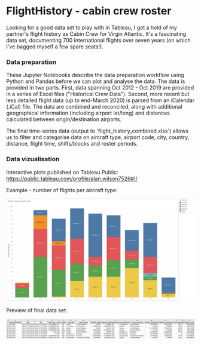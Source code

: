 # FlightHistory - cabin crew roster

Looking for a good data set to play with in Tableau, I got a hold of my partner's flight history as Cabin Crew for Virgin Atlantic. It's a fascinating data set, documenting 700 international flights over seven years (on which I've bagged myself a few spare seats!). 

### Data preparation
These Jupyter Notebooks describe the data preparation workflow using Python and Pandas before we can plot and analyse the data. The data is provided in two parts. First, data spanning Oct 2012 - Oct 2019 are provided in a series of Excel files ("Historical Crew Data"). Second, more recent but less detailed flight data (up to end-March 2020) is parsed from an iCalendar (.iCal) file. The data are combined and reconciled, along with additional geographical information (including airport lat/long) and distances calculated between origin/destination airports.

The final time-series data (output to 'flight_history_combined.xlsx') allows us to filter and categorise data on aircraft type, airport code, city, country, distance, flight time, shifts/blocks and roster periods. 

### Data vizualisation
Interactive plots published on Tableau Public: https://public.tableau.com/profile/alan.wilson7526#!/

Example - number of flights per aircraft type:

![](tableau_plots/Example_flights-per-aircraft-type.JPG)

Preview of final data set:

![](tableau_plots/Example_combined-data-set.JPG)
